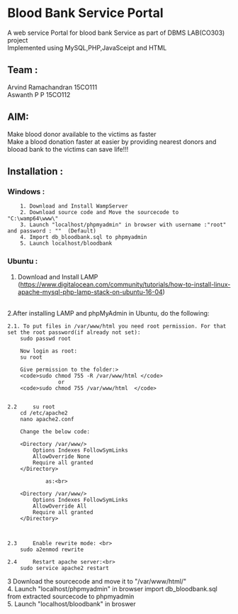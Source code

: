 # Blood Bank Service Portal

A web service Portal for blood bank Service as part of DBMS LAB(CO303) project <br>
Implemented using MySQL,PHP,JavaSceipt and HTML

## Team : <br>

 Arvind Ramachandran 15CO111<br>
 Aswanth P P 15CO112

## AIM:<br>

 Make blood donor available to the victims as faster<br>
Make a blood donation faster at easier by providing nearest donors and blooad bank to the victims can save life!!!


## Installation :<br>

### Windows :<br> 
	
		1. Download and Install WampServer
		2. Download source code and Move the sourcecode to "C:\wamp64\www\"
		3. Launch "localhost/phpmyadmin" in browser with username :"root" and password : ""  (Default)
		4. Import db_bloodbank.sql to phpmyadmin 
		5. Launch localhost/bloodbank
	
	
	
### Ubuntu :<br>
	
1. Download and Install LAMP (https://www.digitalocean.com/community/tutorials/how-to-install-linux-apache-mysql-php-lamp-stack-on-ubuntu-16-04)
<br>
2.After installing LAMP and phpMyAdmin in Ubuntu, do the following:<br>

	
	2.1. To put files in /var/www/html you need root permission. For that set the root password(if already not set):
		sudo passwd root

		Now login as root:
		su root

		Give permission to the folder:>
		<code>sudo chmod 755 -R /var/www/html </code>
               		or 
		<code>sudo chmod 755 /var/www/html  </code>


	2.2 	su root
		cd /etc/apache2
		nano apache2.conf
		
		Change the below code:
   		
		<Directory /var/www/>
     		Options Indexes FollowSymLinks
     		AllowOverride None
     		Require all granted
		</Directory>
		
              	as:<br>
		
		<Directory /var/www/>
     		Options Indexes FollowSymLinks
     		AllowOverride All
     		Require all granted
		</Directory>
		


	2.3 	Enable rewrite mode: <br>
		sudo a2enmod rewrite

	2.4 	Restart apache server:<br>
		sudo service apache2 restart


3  Download the sourcecode and move it to "/var/www/html/" <br>
4. Launch "localhost/phpmyadmin" in browser  import db_bloodbank.sql from extracted sourcecode to phpmyadmin <br>
5. Launch "localhost/bloodbank" in broswer <br>
   





